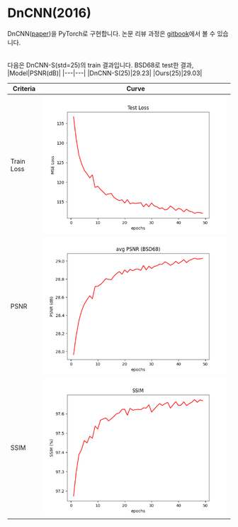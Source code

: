 # DnCNN(2016)

DnCNN\([paper](https://arxiv.org/pdf/1608.0398.pdf)\)을 PyTorch로 구현합니다. 논문 리뷰 과정은 [gitbook](https://bengaleehs.gitbook.io/ai-paper-study/dncnn)에서 볼 수 있습니다.

<br> 다음은 DnCNN-S(std=25)의 train 결과입니다.
BSD68로 test한 결과,
|Model|PSNR(dB)|
|---|---|
|DnCNN-S(25)|29.23|
|Ours(25)|29.03|

|Criteria|Curve|
|---|---|
|Train Loss|![loss](images/test_loss.png)  |
|PSNR|![PSNR](images/avg_psnr.png) |
|SSIM| ![ssim](images/ssim.png)  |

 


